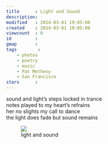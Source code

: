 ```yaml
---
title      : Light and Sound
description: 
modified   : 2014-03-01 19:05:00
created    : 2014-03-01 19:05:00
viewcount  : 0
id         : 
gmap       : 
tags        :
    - photos
    - poetry
    - music
    - Pat Metheny
    - San Francisco
stars      : 
---
```


sound and light’s steps locked in trance  
notes played to my heart’s refrains  
her no slights my call to dance  
the light does fade but sound remains  

<figure>
    <img src="IMG_5061.jpg">
    <figcaption>light and sound</figcaption>
</figure>
